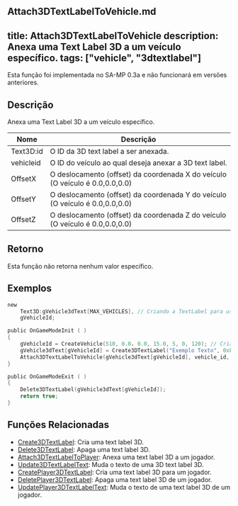 Attach3DTextLabelToVehicle.md
---
title: Attach3DTextLabelToVehicle
description: Anexa uma Text Label 3D a um veículo específico.
tags: ["vehicle", "3dtextlabel"]
---

Esta função foi implementada no SA-MP 0.3a e não funcionará em versões anteriores.

## Descrição

Anexa uma Text Label 3D a um veículo específico.

| Nome      | Descrição                                                                    |
| --------- | ---------------------------------------------------------------------------- |
| Text3D:id | O ID da 3D text label a ser anexada.                                         |
| vehicleid | O ID do veículo ao qual deseja anexar a 3D text label.                       |
| OffsetX   | O deslocamento (offset) da coordenada X do veículo (O veículo é 0.0,0.0,0.0) |
| OffsetY   | O deslocamento (offset) da coordenada Y do veículo (O veículo é 0.0,0.0,0.0) |
| OffsetZ   | O deslocamento (offset) da coordenada Z do veículo (O veículo é 0.0,0.0,0.0) |

## Retorno

Esta função não retorna nenhum valor específico.

## Exemplos

```c
new
    Text3D:gVehicle3dText[MAX_VEHICLES], // Criando a TextLabel para usar depois
    gVehicleId;

public OnGameModeInit ( )
{
    gVehicleId = CreateVehicle(510, 0.0. 0.0, 15.0, 5, 0, 120); // Criando o veículo. 
    gVehicle3dText[gVehicleId] = Create3DTextLabel("Exemplo Texto", 0xFF0000AA, 0.0, 0.0, 0.0, 50.0, 0, 1);
    Attach3DTextLabelToVehicle(gVehicle3dText[gVehicleId], vehicle_id, 0.0, 0.0, 2.0); // Anexando a TextLabel ao veículo.
}

public OnGameModeExit ( )
{
    Delete3DTextLabel(gVehicle3dText[gVehicleId]);
    return true;
}
```

## Funções Relacionadas

- [Create3DTextLabel](Create3DTextLabel.md): Cria uma text label 3D.
- [Delete3DTextLabel](Delete3DTextLabel.md): Apaga uma text label 3D.
- [Attach3DTextLabelToPlayer](Attach3DTextLabelToPlayer.md): Anexa uma text label 3D a um jogador.
- [Update3DTextLabelText](Update3DTextLabelText.md): Muda o texto de uma 3D text label 3D.
- [CreatePlayer3DTextLabel](CreatePlayer3DTextLabel.md): Cria uma text label 3D para um jogador.
- [DeletePlayer3DTextLabel](DeletePlayer3DTextLabel.md): Apaga uma text label 3D de um jogador. 
- [UpdatePlayer3DTextLabelText](UpdatePlayer3DTextLabelText.md): Muda o texto de uma text label 3D de um jogador.

